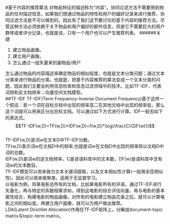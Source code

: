 #基于内容的推荐算法
对物品特征的描述称为“内容”。协同过滤方法不需要用到物品的任何描述信息，如果我们想通过物品的特性和用户的偏好记录来进行推荐，协同过滤方法是不可以做到的，因此有了我们这节要讨论的基于内容的推荐方法。尽管这种方法必须依赖于关于物品和用户偏好的额外信息，但是它不需要巨大的用户群体或者评分记录，也就是说，只有一个用户也可以产生推荐列表。 
######关键
1. 建立物品画像。  
2. 建立用户画像。
3. 怎么通过一组矢量来刻画物品/用户
 
怎么通过物品的内容描述来确定物品的相似程度，也就是文本分类问题；通过文本分类来进行物品的分类。也就是，把基于内容推荐的算法变成一个文本分类的问题，因此我们主要会利用信息检索和信息过滤领域中的技术。比如TF-IDF，代表词频和反文档频率；向量空间文档模型。  
##TF-IDF
TF-IDF(Term Frequency-Inverse Document Frequency)基于这样一个假设：若一个词在目标文档中出现的频率高二在其他文档中出现的频率低，那么这个词就可以用来区分出目标文档。可以通过如下方式进行计算。IDF一般去如下的表达式。
&emsp;&emsp;$$TF-IDF(w,D)=TF(w,D)*IDF(w,D)=f(w,D)*\log(\frac{C}{DF(w)})$$   
TF-IDF\(w,D\)是词w在文本D中TF-IDF分数。  
TF\(w,D\)表示词w在文档D中的频率,也就是词w在文档D中出现的频率除以文档D中词的总数。  
IDF\(w,D\)是词w的逆文档频率，C是该语料库中的文本数，DF(w)是语料库中含有词w的文本数目。    
TF-IDF模型可以用来做为文本关键词提取，以及文本相似性计算\(一般用余弦相似性\)，因此可以用来做聚类，适用于无监督学习。  
以电影为例，将某电影总所有的文档，比如某电影所有的评语，通过TF-IDF进行矢量化，再与特定的系数相乘求和，得到这电影的综合评估向量，再与电影的基本属性结合，构建电影的物品画像。对所有的电影建立物品花香之后，就可以计算电影之间的相似度。再建立用户画像，就可以为用户做出推荐。     
LDA\(Latent Dirichlet Allocation\)作用在TF-IDF矩阵上，分解成document-topic matrix与topic-term matrix。 